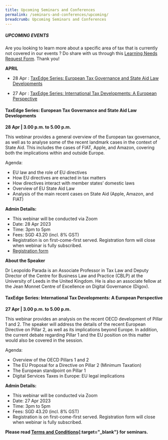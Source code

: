 ```yaml
---
title: Upcoming Seminars and Conferences
permalink: /seminars-and-conferences/upcoming/
breadcrumb: Upcoming Seminars and Conferences
---
```

##### **UPCOMING EVENTS**
Are you looking to learn more about a specific area of tax that is currently not covered in our events ? 
Do share with us through this [Learning Needs Request Form](https://form.gov.sg/5d2c51283703d80011e52615). Thank you!


**APRIL**

* 28 Apr : [TaxEdge Series: European Tax Governance and State Aid Law Developments](/seminars-and-conferences/upcoming/#28apr-ta-id)

* 27 Apr : [TaxEdge Series: International Tax Developments: A European Perspective](/seminars-and-conferences/upcoming/#27apr-ta-id)


<a id="28apr-ta-id"></a>
#### **TaxEdge Series: European Tax Governance and State Aid Law Developments**
**28 Apr | 3.00 p.m. to 5.00 p.m.**

This webinar provides a general overview of the European tax governance, as well as to analyse some of the recent landmark cases in the context of State Aid. This includes the cases of FIAT, Apple, and Amazon, covering both the implications within and outside Europe.

Agenda:
* EU law and the role of EU directives 
* How EU directives are enacted in tax matters
* How directives interact with member states’ domestic laws
* Overview of EU State Aid Law
* Analysis of the main recent cases on State Aid (Apple, Amazon, and FIAT)

**Admin Details:**
* This webinar will be conducted via Zoom
* Date: 28 Apr 2023
* Time: 3pm to 5pm
* Fees: SGD 43.20 (incl. 8% GST)
* Registration is on first-come-first served. Registration form will close when webinar is fully subscribed.
* [Registration form](https://form.gov.sg/642254104422e900124bd84a)

**About the Speaker** 

Dr Leopoldo Parada is an Associate Professor in Tax Law and Deputy Director of the Centre for Business Law and Practice (CBLP) at the University of Leeds in the United Kingdom. He is also an associate fellow at the Jean Monnet Centre of Excellence on Digital Governance (Digov).


<a id="27apr-ta-id"></a>
#### **TaxEdge Series: International Tax Developments: A European Perspective**
**27 Apr | 3.00 p.m. to 5.00 p.m.**

This webinar provides an analysis on the recent OECD development of Pillar 1 and 2. The speaker will address the details of the recent European Directive on Pillar 2, as well as its implications beyond Europe. In addition, the current debate regarding Pillar 1 and the EU position on this matter would also be covered in the session.

Agenda:
* Overview of the OECD Pillars 1 and 2
* The EU Proposal for a Directive on Pillar 2 (Minimum Taxation)
* The European standpoint on Pillar 1
* Digital Services Taxes in Europe: EU legal implications

**Admin Details:**
* This webinar will be conducted via Zoom
* Date: 27 Apr 2023
* Time: 3pm to 5pm
* Fees: SGD 43.20 (incl. 8% GST)
* Registration is on first-come-first served. Registration form will close when webinar is fully subscribed.

**Please read [Terms and Conditions](https://production-iras-tax-academy.netlify.com/executive-tax-programmes/terms-and-conditions/){:target="_blank"} for seminars.**